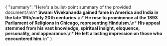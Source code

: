 {
"summary": "Here's a bullet-point summary of the provided document:\n\n* **Swami Vivekananda gained fame in America and India in the late 19th/early 20th centuries.**\n* **He rose to prominence at the 1893 Parliament of Religions in Chicago, representing Hinduism.**\n* **His appeal stemmed from his vast knowledge, spiritual insight, eloquence, personality, and appearance.**\n* **He left a lasting impression on those who encountered him.**\n"
}
